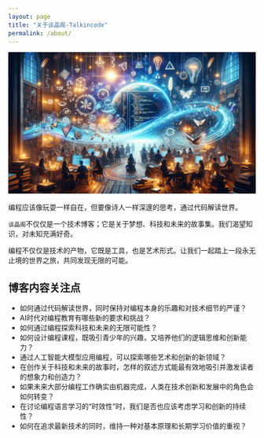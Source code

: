 ```yaml
---
layout: page
title: "关于谈晶阁-Talkincode"
permalink: /about/
---
```


![about 谈晶阁](https://raw.githubusercontent.com/jamiesun/images/master/default/QcTIUT.png)

编程应该像玩耍一样自在，但要像诗人一样深邃的思考，通过代码解读世界。

`谈晶阁`不仅仅是一个技术博客；它是关于梦想、科技和未来的故事集。我们渴望知识，对未知充满好奇。

编程不仅仅是技术的产物，它既是工具，也是艺术形式。让我们一起踏上一段永无止境的世界之旅，共同发现无限的可能。

## 博客内容关注点

- 如何通过代码解读世界，同时保持对编程本身的乐趣和对技术细节的严谨？
- AI时代对编程教育有哪些新的要求和挑战？
- 如何通过编程探索科技和未来的无限可能性？
- 如何设计编程课程，既吸引青少年的兴趣，又培养他们的逻辑思维和创新能力？
- 通过人工智能大模型应用编程，可以探索哪些艺术和创新的新领域？
- 在创作关于科技和未来的故事时，怎样的叙述方式能最有效地吸引并激发读者的想象力和创造力？
- 如果未来大部分编程工作确实由机器完成，人类在技术创新和发展中的角色会如何转变？
- 在讨论编程语言学习的“时效性”时，我们是否也应该考虑学习和创新的持续性？
- 如何在追求最新技术的同时，维持一种对基本原理和长期学习价值的重视？
